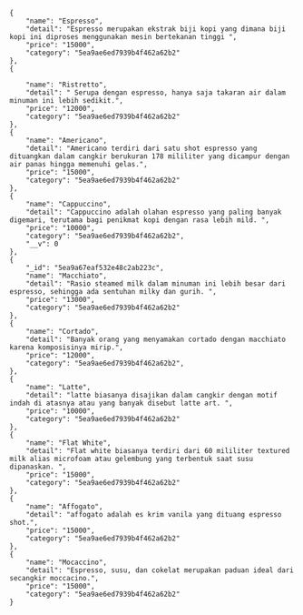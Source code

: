     {
        "name": "Espresso",
        "detail": "Espresso merupakan ekstrak biji kopi yang dimana biji kopi ini diproses menggunakan mesin bertekanan tinggi ",
        "price": "15000",
        "category": "5ea9ae6ed7939b4f462a62b2"
    },
    {

        "name": "Ristretto",
        "detail": " Serupa dengan espresso, hanya saja takaran air dalam minuman ini lebih sedikit.",
        "price": "12000",
        "category": "5ea9ae6ed7939b4f462a62b2"
    },
    {
        "name": "Americano",
        "detail": "Americano terdiri dari satu shot espresso yang dituangkan dalam cangkir berukuran 178 mililiter yang dicampur dengan air panas hingga memenuhi gelas.",
        "price": "15000",
        "category": "5ea9ae6ed7939b4f462a62b2"
    },
    {
        "name": "Cappuccino",
        "detail": "Cappuccino adalah olahan espresso yang paling banyak digemari, terutama bagi penikmat kopi dengan rasa lebih mild. ",
        "price": "10000",
        "category": "5ea9ae6ed7939b4f462a62b2",
        "__v": 0
    },
    {
        "_id": "5ea9a67eaf532e48c2ab223c",
        "name": "Macchiato",
        "detail": "Rasio steamed milk dalam minuman ini lebih besar dari espresso, sehingga ada sentuhan milky dan gurih. ",
        "price": "13000",
        "category": "5ea9ae6ed7939b4f462a62b2"
    },
    {
        "name": "Cortado",
        "detail": "Banyak orang yang menyamakan cortado dengan macchiato karena komposisinya mirip.",
        "price": "12000",
        "category": "5ea9ae6ed7939b4f462a62b2",
    },
    {
        "name": "Latte",
        "detail": "latte biasanya disajikan dalam cangkir dengan motif indah di atasnya atau yang banyak disebut latte art. ",
        "price": "10000",
        "category": "5ea9ae6ed7939b4f462a62b2"
    },
    {
        "name": "Flat White",
        "detail": "Flat white biasanya terdiri dari 60 mililiter textured milk alias microfoam atau gelembung yang terbentuk saat susu dipanaskan. ",
        "price": "15000",
        "category": "5ea9ae6ed7939b4f462a62b2"
    },
    {
        "name": "Affogato",
        "detail": "affogato adalah es krim vanila yang dituang espresso shot.",
        "price": "15000",
        "category": "5ea9ae6ed7939b4f462a62b2"
    },
    {
        "name": "Mocaccino",
        "detail": "Espresso, susu, dan cokelat merupakan paduan ideal dari secangkir moccacino.",
        "price": "15000",
        "category": "5ea9ae6ed7939b4f462a62b2"
    }
